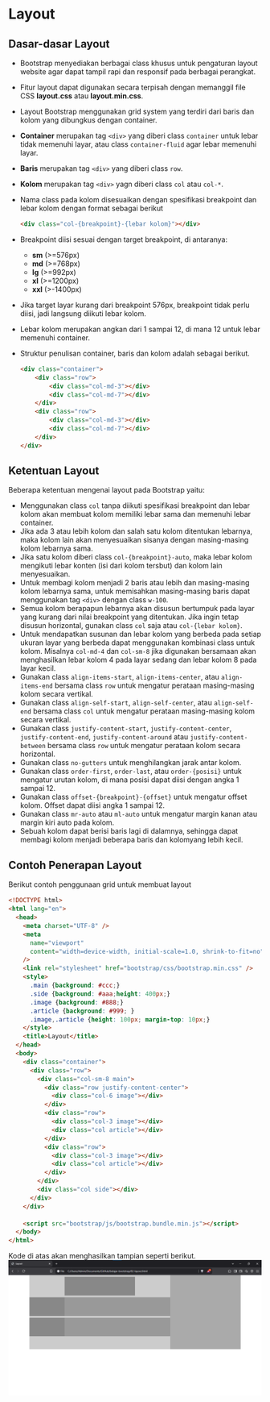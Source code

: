 # Layout

## Dasar-dasar Layout

- Bootstrap menyediakan berbagai class khusus untuk pengaturan layout website agar dapat tampil rapi dan responsif pada berbagai perangkat.
- Fitur layout dapat digunakan secara terpisah dengan memanggil file CSS **layout.css** atau **layout.min.css**.
- Layout Bootstrap menggunakan grid system yang terdiri dari baris dan kolom yang dibungkus dengan container.
- **Container** merupakan tag `<div>` yang diberi class `container` untuk lebar tidak memenuhi layar, atau class `container-fluid` agar lebar memenuhi layar.
- **Baris** merupakan tag `<div>` yang diberi class `row`.
- **Kolom** merupakan tag `<div>` yagn diberi class `col` atau `col-*`.
- Nama class pada kolom disesuaikan dengan spesifikasi breakpoint dan lebar kolom dengan format sebagai berikut

    ```html
    <div class="col-{breakpoint}-{lebar kolom}"></div>
    ```

- Breakpoint diisi sesuai dengan target breakpoint, di antaranya:
  
    - **sm** (>=576px)
    - **md** (>=768px)
    - **lg** (>=992px)
    - **xl** (>=1200px)
    - **xxl** (>-1400px)

- Jika target layar kurang dari breakpoint 576px, breakpoint tidak perlu diisi, jadi langsung diikuti lebar kolom.
- Lebar kolom merupakan angkan dari 1 sampai 12, di mana 12 untuk lebar memenuhi container.
- Struktur penulisan container, baris dan kolom adalah sebagai berikut.

    ```html
    <div class="container">
        <div class="row">
            <div class="col-md-3"></div>
            <div class="col-md-7"></div>
        </div>
        <div class="row">
            <div class="col-md-3"></div>
            <div class="col-md-7"></div>
        </div>
    </div>
    ```

## Ketentuan Layout

Beberapa ketentuan mengenai layout pada Bootstrap yaitu:

- Menggunakan class `col` tanpa diikuti spesifikasi breakpoint dan lebar kolom akan membuat kolom memiliki lebar sama dan memenuhi lebar container.
- Jika ada 3 atau lebih kolom dan salah satu kolom ditentukan lebarnya, maka kolom lain akan menyesuaikan sisanya dengan masing-masing kolom lebarnya sama.
- Jika satu kolom diberi class `col-{breakpoint}-auto`, maka lebar kolom mengikuti lebar konten (isi dari kolom tersbut) dan kolom lain menyesuaikan.
- Untuk membagi kolom menjadi 2 baris atau lebih dan masing-masing kolom lebarnya sama, untuk memisahkan masing-masing baris dapat menggunakan tag `<div>` dengan class `w-100`.
- Semua kolom berapapun lebarnya akan disusun bertumpuk pada layar yang kurang dari nilai breakpoint yang ditentukan. Jika ingin tetap disusun horizontal, gunakan class `col` saja atau `col-{lebar kolom}`.
- Untuk mendapatkan susunan dan lebar kolom yang berbeda pada setiap ukuran layar yang berbeda dapat menggunakan kombinasi class untuk kolom. Misalnya `col-md-4` dan `col-sm-8` jika digunakan bersamaan akan menghasilkan lebar kolom 4 pada layar sedang dan lebar kolom 8 pada layar kecil.
- Gunakan class `align-items-start`, `align-items-center`, atau `align-items-end` bersama class `row` untuk mengatur perataan masing-masing kolom secara vertikal.
- Gunakan class `align-self-start`, `align-self-center`, atau `align-self-end` bersama class `col` untuk mengatur perataan masing-masing kolom secara vertikal.
- Gunakan class `justify-content-start`, `justify-content-center`, `justify-content-end`, `justify-content-around` atau `justify-content-between` bersama class `row` untuk mengatur perataan kolom secara horizontal.
- Gunakan class `no-gutters` untuk menghilangkan jarak antar kolom.
- Gunakan class `order-first`, `order-last`, atau `order-{posisi}` untuk mengatur urutan kolom, di mana posisi dapat diisi dengan angka 1 sampai 12.
- Gunakan class `offset-{breakpoint}-{offset}` untuk mengatur offset kolom. Offset dapat diisi angka 1 sampai 12.
- Gunakan class `mr-auto` atau `ml-auto` untuk mengatur margin kanan atau margin kiri auto pada kolom.
- Sebuah kolom dapat berisi baris lagi di dalamnya, sehingga dapat membagi kolom menjadi beberapa baris dan kolomyang lebih kecil.

## Contoh Penerapan Layout

Berikut contoh penggunaan grid untuk membuat layout

```html
<!DOCTYPE html>
<html lang="en">
  <head>
    <meta charset="UTF-8" />
    <meta
      name="viewport"
      content="width=device-width, initial-scale=1.0, shrink-to-fit=no"
    />
    <link rel="stylesheet" href="bootstrap/css/bootstrap.min.css" />
    <style>
      .main {background: #ccc;}
      .side {background: #aaa;height: 400px;}
      .image {background: #888;}
      .article {background: #999; }
      .image,.article {height: 100px; margin-top: 10px;}
    </style>
    <title>Layout</title>
  </head>
  <body>
    <div class="container">
      <div class="row">
        <div class="col-sm-8 main">
          <div class="row justify-content-center">
            <div class="col-6 image"></div>
          </div>
          <div class="row">
            <div class="col-3 image"></div>
            <div class="col article"></div>
          </div>
          <div class="row">
            <div class="col-3 image"></div>
            <div class="col article"></div>
          </div>
        </div>
        <div class="col side"></div>
      </div>
    </div>

    <script src="bootstrap/js/bootstrap.bundle.min.js"></script>
  </body>
</html>

```

Kode di atas akan menghasilkan tampian seperti berikut.
![Desain Layout](images/layout.png)